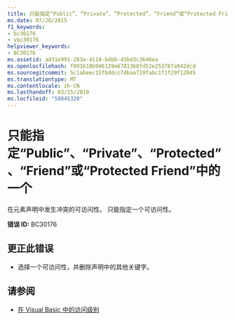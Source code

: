 ```yaml
---
title: 只能指定“Public”、“Private”、“Protected”、“Friend”或“Protected Friend”中的一个
ms.date: 07/20/2015
f1_keywords:
- bc30176
- vbc30176
helpviewer_keywords:
- BC30176
ms.assetid: ad31e991-203e-4114-bdbb-45bd3c3646ea
ms.openlocfilehash: f891b10b946129e6781368fd52e253787a942dcd
ms.sourcegitcommit: 5c1abeec15fbddcc7dbaa729fabc1f1f29f12045
ms.translationtype: MT
ms.contentlocale: zh-CN
ms.lasthandoff: 03/15/2019
ms.locfileid: "58045320"
---
```

# <a name="only-one-of-public-private-protected-friend-or-protected-friend-can-be-specified"></a>只能指定“Public”、“Private”、“Protected”、“Friend”或“Protected Friend”中的一个
在元素声明中发生冲突的可访问性。 只能指定一个可访问性。  
  
 **错误 ID:** BC30176  
  
## <a name="to-correct-this-error"></a>更正此错误  
  
-   选择一个可访问性，并删除声明中的其他关键字。  
  
## <a name="see-also"></a>请参阅

- [在 Visual Basic 中的访问级别](../../visual-basic/programming-guide/language-features/declared-elements/access-levels.md)
